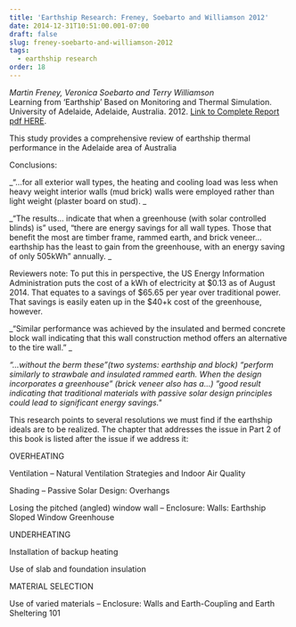 ```yaml
---
title: 'Earthship Research: Freney, Soebarto and Williamson 2012'
date: 2014-12-31T10:51:00.001-07:00
draft: false
slug: freney-soebarto-and-williamson-2012
tags:
  - earthship research
order: 18
---
```


_Martin Freney, Veronica Soebarto and Terry Williamson_  
Learning from ‘Earthship’ Based on Monitoring and Thermal Simulation. University of Adelaide, Adelaide, Australia. 2012. [Link to Complete Report pdf HERE](http://www.archinia.com/images/stories/pdfs/earthshipresearch/FreneySoebartoWilliamson2012.pdf).  

This study provides a comprehensive review of earthship thermal performance in the Adelaide area of Australia  

Conclusions:  

_“…for all exterior wall types, the heating and cooling load was less when heavy weight interior walls (mud brick) walls were employed rather than light weight (plaster board on stud). _  

_“The results… indicate that when a greenhouse (with solar controlled blinds) is” used, “there are energy savings for all wall types. Those that benefit the most are timber frame, rammed earth, and brick veneer… earthship has the least to gain from the greenhouse, with an energy saving of only 505kWh” annually. _  


Reviewers note: To put this in perspective, the US Energy Information Administration puts the cost of a kWh of electricity at $0.13 as of August 2014. That equates to a savings of $65.65 per year over traditional power. That savings is easily eaten up in the $40+k cost of the greenhouse, however.  


_“Similar performance was achieved by the insulated and bermed concrete block wall indicating that this wall construction method offers an alternative to the tire wall.” _  

_“…without the berm these”(two systems: earthship and block) “perform similarly to strawbale and insulated rammed earth. When the design incorporates a greenhouse” (brick veneer also has a…) ”good result indicating that traditional materials with passive solar design principles could lead to significant energy savings."_  

This research points to several resolutions we must find if the earthship ideals are to be realized. The chapter that addresses the issue in Part 2 of this book is listed after the issue if we address it:  




OVERHEATING

Ventilation – Natural Ventilation Strategies and Indoor Air Quality

Shading – Passive Solar Design: Overhangs

Losing the pitched (angled) window wall – Enclosure: Walls: Earthship Sloped Window Greenhouse



UNDERHEATING

Installation of backup heating

Use of slab and foundation insulation



MATERIAL SELECTION

Use of varied materials – Enclosure: Walls and Earth-Coupling and Earth Sheltering 101
